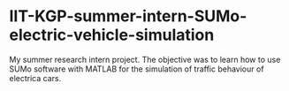 # IIT-KGP-summer-intern-SUMo-electric-vehicle-simulation
My summer research intern project. The objective was to learn how to use SUMo software with MATLAB for the simulation of traffic behaviour of electrica cars.
